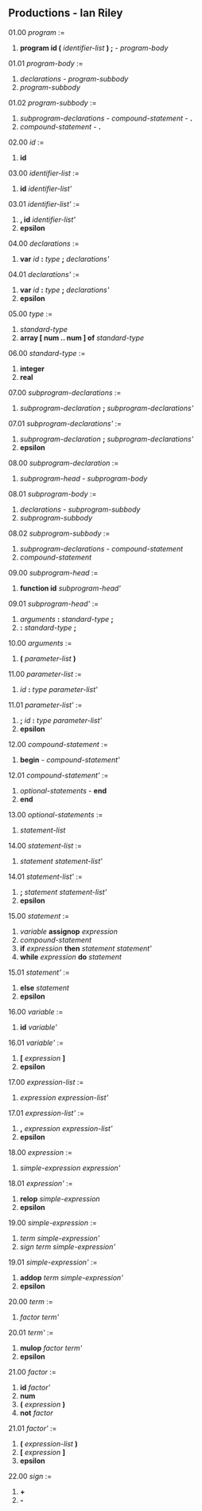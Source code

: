 ## Productions - Ian Riley

01.00 _program_ :=
  1. **program id (** _identifier-list_ **) ;**
    - _program-body_

01.01 _program-body_ :=
  1. _declarations_
    - _program-subbody_
  2. _program-subbody_

01.02 _program-subbody_ :=
  1. _subprogram-declarations_
    - _compound-statement_
    - **.**
  2. _compound-statement_
    - **.**

02.00 _id_ :=
  1. **id**

03.00 _identifier-list_ :=
  1. **id** _identifier-list'_

03.01 _identifier-list'_ :=
  1. **, id** _identifier-list'_
  2. **epsilon**

04.00 _declarations_ :=
  1. **var** _id_ **:** _type_ **;** _declarations'_

04.01 _declarations'_ :=
  1. **var** _id_ **:** _type_ **;** _declarations'_
  2. **epsilon**

05.00 _type_ :=
  1. _standard-type_
  2. **array [ num .. num ] of** _standard-type_

06.00 _standard-type_ :=
  1. **integer**
  2. **real**

07.00 _subprogram-declarations_ :=
  1. _subprogram-declaration_ **;** _subprogram-declarations'_

07.01 _subprogram-declarations'_ :=
  1. _subprogram-declaration_ **;** _subprogram-declarations'_
  2. **epsilon**

08.00 _subprogram-declaration_ :=
  1. _subprogram-head_
    - _subprogram-body_

08.01 _subprogram-body_ :=
  1. _declarations_
    - _subprogram-subbody_
  2. _subprogram-subbody_

08.02 _subprogram-subbody_ :=
  1. _subprogram-declarations_
    - _compound-statement_
  2. _compound-statement_

09.00 _subprogram-head_ :=
  1. **function id** _subprogram-head'_

09.01 _subprogram-head'_ :=
  1. _arguments_ **:** _standard-type_ **;**
  2. **:** _standard-type_ **;**

10.00 _arguments_ :=
  1. **(** _parameter-list_ **)**

11.00 _parameter-list_ :=
  1. _id_ **:** _type_ _parameter-list'_

11.01 _parameter-list'_ :=
  1. **;** _id_ **:** _type_ _parameter-list'_
  2. **epsilon**

12.00 _compound-statement_ :=
  1. **begin**
    - _compound-statement'_

12.01 _compound-statement'_ :=
  1. _optional-statements_
    - **end**
  2. **end**

13.00 _optional-statements_ :=
  1. _statement-list_

14.00 _statement-list_ :=
  1. _statement_ _statement-list'_

14.01 _statement-list'_ :=
  1. **;** _statement_ _statement-list'_
  2. **epsilon**

15.00 _statement_ :=
  1. _variable_ **assignop** _expression_
  2. _compound-statement_
  3. **if** _expression_ **then** _statement_ _statement'_
  4. **while** _expression_ **do** _statement_

15.01 _statement'_ :=
  1. **else** _statement_
  2. **epsilon**

16.00 _variable_ :=
  1. **id** _variable'_

16.01 _variable'_ :=
  1. **[** _expression_ **]**
  2. **epsilon**

17.00 _expression-list_ :=
  1. _expression_ _expression-list'_

17.01 _expression-list'_ :=
  1. **,** _expression_ _expression-list'_
  2. **epsilon**

18.00 _expression_ :=
  1. _simple-expression_ _expression'_

18.01 _expression'_ :=
  1. **relop** _simple-expression_
  2. **epsilon**

19.00 _simple-expression_ :=
  1. _term_ _simple-expression'_
  2. _sign_ _term_ _simple-expression'_

19.01 _simple-expression'_ :=
  1. **addop** _term_ _simple-expression'_
  2. **epsilon**

20.00 _term_ :=
  1. _factor_ _term'_

20.01 _term'_ :=
  1. **mulop** _factor_ _term'_
  2. **epsilon**

21.00 _factor_ :=
  1. **id** _factor'_
  2. **num**
  3. **(** _expression_ **)**
  4. **not** _factor_

21.01 _factor'_ :=
  1. **(** _expression-list_ **)**
  2. **[** _expression_ **]**
  3. **epsilon**

22.00 _sign_ :=
  1. **+** 
  2. **-**
